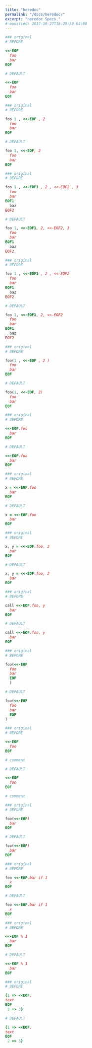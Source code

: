 ```yaml
---
title: "heredoc"
permalink: "/docs/heredoc/"
excerpt: "heredoc Specs."
# modified: 2017-10-27T16:25:30-04:00
---
```

```ruby
### original
# BEFORE

<<-EOF
  foo
  bar
EOF

```
```ruby
# DEFAULT

<<-EOF
  foo
  bar
EOF

```
```ruby
### original
# BEFORE

foo 1 , <<-EOF , 2
  foo
  bar
EOF

```
```ruby
# DEFAULT

foo 1, <<-EOF, 2
  foo
  bar
EOF

```
```ruby
### original
# BEFORE

foo 1 , <<-EOF1 , 2 , <<-EOF2 , 3
  foo
  bar
EOF1
  baz
EOF2

```
```ruby
# DEFAULT

foo 1, <<-EOF1, 2, <<-EOF2, 3
  foo
  bar
EOF1
  baz
EOF2

```
```ruby
### original
# BEFORE

foo 1 , <<-EOF1 , 2 , <<-EOF2
  foo
  bar
EOF1
  baz
EOF2

```
```ruby
# DEFAULT

foo 1, <<-EOF1, 2, <<-EOF2
  foo
  bar
EOF1
  baz
EOF2

```
```ruby
### original
# BEFORE

foo(1 , <<-EOF , 2 )
  foo
  bar
EOF

```
```ruby
# DEFAULT

foo(1, <<-EOF, 2)
  foo
  bar
EOF

```
```ruby
### original
# BEFORE

<<-EOF.foo
  bar
EOF

```
```ruby
# DEFAULT

<<-EOF.foo
  bar
EOF

```
```ruby
### original
# BEFORE

x = <<-EOF.foo
  bar
EOF

```
```ruby
# DEFAULT

x = <<-EOF.foo
  bar
EOF

```
```ruby
### original
# BEFORE

x, y = <<-EOF.foo, 2
  bar
EOF

```
```ruby
# DEFAULT

x, y = <<-EOF.foo, 2
  bar
EOF

```
```ruby
### original
# BEFORE

call <<-EOF.foo, y
  bar
EOF

```
```ruby
# DEFAULT

call <<-EOF.foo, y
  bar
EOF

```
```ruby
### original
# BEFORE

foo(<<-EOF
  foo
  bar
  EOF
  )

```
```ruby
# DEFAULT

foo(<<-EOF
  foo
  bar
  EOF
)

```
```ruby
### original
# BEFORE

<<-EOF
  foo
EOF

# comment

```
```ruby
# DEFAULT

<<-EOF
  foo
EOF

# comment

```
```ruby
### original
# BEFORE

foo(<<-EOF)
  bar
EOF

```
```ruby
# DEFAULT

foo(<<-EOF)
  bar
EOF

```
```ruby
### original
# BEFORE

foo <<-EOF.bar if 1
  x
EOF

```
```ruby
# DEFAULT

foo <<-EOF.bar if 1
  x
EOF

```
```ruby
### original
# BEFORE

<<-EOF % 1
  bar
EOF

```
```ruby
# DEFAULT

<<-EOF % 1
  bar
EOF

```
```ruby
### original
# BEFORE

{1 => <<EOF,
text
EOF
 2 => 3}

```
```ruby
# DEFAULT

{1 => <<EOF,
text
EOF
 2 => 3}
```

